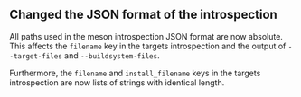 ## Changed the JSON format of the introspection

All paths used in the meson introspection JSON format are now absolute. This
affects the `filename` key in the targets introspection and the output of
`--target-files` and `--buildsystem-files`.

Furthermore, the `filename` and `install_filename` keys in the targets
introspection are now lists of strings with identical length.
